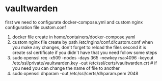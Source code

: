 # vaultwarden

first we need to configurate docker-compose.yml and custom nginx configuration file custom.conf
1. docker file create in home/containers/docker-compose.yaml
2. custom nginx file create by path /etc/nginx/conf.d/custom.conf
when you make any changes, don't forget to reload the files 
second it is create ssl certificate if you didn`t have that you need follow some steps 
1. sudo openssl req -x509 -nodes -days 365 -newkey rsa:4096 -keyout /etc/ssl/private/vaultwarden.key -out /etc/ssl/certs/vaultwarden.crt  # if you need you can change the name of file to another
2. sudo openssl dhparam -out /etc/ssl/certs/dhparam.pem 2048
